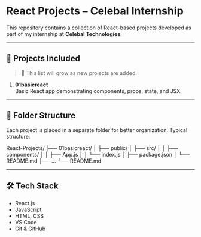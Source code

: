 # React Projects – Celebal Internship

This repository contains a collection of React-based projects developed as part of my internship at **Celebal Technologies**. 

---

## 🚀 Projects Included

> 📌 This list will grow as new projects are added.

1. **01basicreact**  
   Basic React app demonstrating components, props, state, and JSX.

<!-- Add more projects like this as you build them -->

---

## 📂 Folder Structure

Each project is placed in a separate folder for better organization. Typical structure:

React-Projects/
├── 01basicreact/
│   ├── public/
│   ├── src/
│   │   ├── components/
│   │   ├── App.js
│   │   └── index.js
│   ├── package.json
│   └── README.md
├── ...
└── README.md




---

## 🛠️ Tech Stack

- React.js 
- JavaScript 
- HTML, CSS
- VS Code
- Git & GitHub
